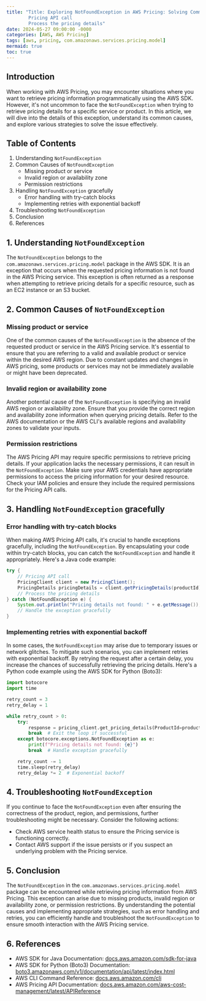 ```yaml
---
title: "Title: Exploring NotFoundException in AWS Pricing: Solving Common Issues with com.amazonaws.services.pricing.model
        Pricing API call
        Process the pricing details"
date: 2024-05-27 09:00:00 -0000
categories: [AWS, AWS Pricing]
tags: [aws, pricing, com.amazonaws.services.pricing.model]
mermaid: true
toc: true
---
```



## Introduction
When working with AWS Pricing, you may encounter situations where you want to retrieve pricing information programmatically using the AWS SDK. However, it's not uncommon to face the `NotFoundException` when trying to retrieve pricing details for a specific service or product. In this article, we will dive into the details of this exception, understand its common causes, and explore various strategies to solve the issue effectively.

## Table of Contents

1. Understanding `NotFoundException`
2. Common Causes of `NotFoundException`
   - Missing product or service
   - Invalid region or availability zone
   - Permission restrictions
3. Handling `NotFoundException` gracefully
   - Error handling with try-catch blocks
   - Implementing retries with exponential backoff
4. Troubleshooting `NotFoundException`
5. Conclusion
6. References

## 1. Understanding `NotFoundException`
The `NotFoundException` belongs to the `com.amazonaws.services.pricing.model` package in the AWS SDK. It is an exception that occurs when the requested pricing information is not found in the AWS Pricing service. This exception is often returned as a response when attempting to retrieve pricing details for a specific resource, such as an EC2 instance or an S3 bucket.

## 2. Common Causes of `NotFoundException`

### Missing product or service
One of the common causes of the `NotFoundException` is the absence of the requested product or service in the AWS Pricing service. It's essential to ensure that you are referring to a valid and available product or service within the desired AWS region. Due to constant updates and changes in AWS pricing, some products or services may not be immediately available or might have been deprecated.

### Invalid region or availability zone
Another potential cause of the `NotFoundException` is specifying an invalid AWS region or availability zone. Ensure that you provide the correct region and availability zone information when querying pricing details. Refer to the AWS documentation or the AWS CLI's available regions and availability zones to validate your inputs.

### Permission restrictions
The AWS Pricing API may require specific permissions to retrieve pricing details. If your application lacks the necessary permissions, it can result in the `NotFoundException`. Make sure your AWS credentials have appropriate permissions to access the pricing information for your desired resource. Check your IAM policies and ensure they include the required permissions for the Pricing API calls.

## 3. Handling `NotFoundException` gracefully

### Error handling with try-catch blocks
When making AWS Pricing API calls, it's crucial to handle exceptions gracefully, including the `NotFoundException`. By encapsulating your code within try-catch blocks, you can catch the `NotFoundException` and handle it appropriately. Here's a Java code example:

```java
try {
    // Pricing API call
    PricingClient client = new PricingClient();
    PricingDetails pricingDetails = client.getPricingDetails(productId);
    // Process the pricing details
} catch (NotFoundException e) {
    System.out.println("Pricing details not found: " + e.getMessage());
    // Handle the exception gracefully
}
```

### Implementing retries with exponential backoff
In some cases, the `NotFoundException` may arise due to temporary issues or network glitches. To mitigate such scenarios, you can implement retries with exponential backoff. By retrying the request after a certain delay, you increase the chances of successfully retrieving the pricing details. Here's a Python code example using the AWS SDK for Python (Boto3):

```python
import botocore
import time

retry_count = 3
retry_delay = 1

while retry_count > 0:
    try:
        response = pricing_client.get_pricing_details(ProductId=product_id)
        break  # Exit the loop if successful
    except botocore.exceptions.NotFoundException as e:
        print(f"Pricing details not found: {e}")
        break  # Handle exception gracefully

    retry_count -= 1
    time.sleep(retry_delay)
    retry_delay *= 2  # Exponential backoff
```

## 4. Troubleshooting `NotFoundException`
If you continue to face the `NotFoundException` even after ensuring the correctness of the product, region, and permissions, further troubleshooting might be necessary. Consider the following actions:

- Check AWS service health status to ensure the Pricing service is functioning correctly.
- Contact AWS support if the issue persists or if you suspect an underlying problem with the Pricing service.

## 5. Conclusion
The `NotFoundException` in the `com.amazonaws.services.pricing.model` package can be encountered while retrieving pricing information from AWS Pricing. This exception can arise due to missing products, invalid region or availability zone, or permission restrictions. By understanding the potential causes and implementing appropriate strategies, such as error handling and retries, you can efficiently handle and troubleshoot the `NotFoundException` to ensure smooth interaction with the AWS Pricing service.

## 6. References
- AWS SDK for Java Documentation: [docs.aws.amazon.com/sdk-for-java](https://docs.aws.amazon.com/sdk-for-java/)
- AWS SDK for Python (Boto3) Documentation: [boto3.amazonaws.com/v1/documentation/api/latest/index.html](https://boto3.amazonaws.com/v1/documentation/api/latest/index.html)
- AWS CLI Command Reference: [docs.aws.amazon.com/cli](https://docs.aws.amazon.com/cli/index.html)
- AWS Pricing API Documentation: [docs.aws.amazon.com/aws-cost-management/latest/APIReference](https://docs.aws.amazon.com/aws-cost-management/latest/APIReference)